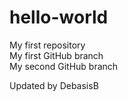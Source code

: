 # hello-world
My first repository <br>
My first GitHub branch <br>
My second GitHub branch <br>

Updated by DebasisB
